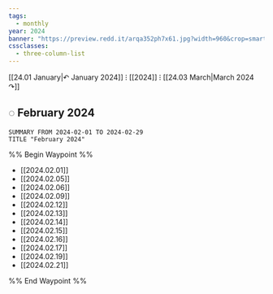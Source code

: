 ```yaml
---
tags:
  - monthly
year: 2024
banner: "https://preview.redd.it/arqa352ph7x61.jpg?width=960&crop=smart&auto=webp&s=84f9245d607b029667d5bfc4abf36547fc6213de"
cssclasses:
  - three-column-list
---
```


[[24.01 January|↶ January 2024]] ⁝ [[2024]] ⁝ [[24.03 March|March 2024 ↷]]

## ◌ February 2024

```toggl
SUMMARY FROM 2024-02-01 TO 2024-02-29
TITLE "February 2024"
```

%% Begin Waypoint %%
- [[2024.02.01]]
- [[2024.02.05]]
- [[2024.02.06]]
- [[2024.02.09]]
- [[2024.02.12]]
- [[2024.02.13]]
- [[2024.02.14]]
- [[2024.02.15]]
- [[2024.02.16]]
- [[2024.02.17]]
- [[2024.02.19]]
- [[2024.02.21]]

%% End Waypoint %%
